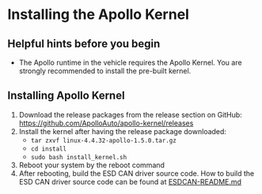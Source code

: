 # Installing the Apollo Kernel
## Helpful hints before you begin
* The Apollo runtime in the vehicle requires the Apollo Kernel. You are strongly recommended to install the pre-built kernel.

## Installing Apollo Kernel

1.  Download the release packages from the release section on GitHub:
https://github.com/ApolloAuto/apollo-kernel/releases
2.  Install the kernel after having the release package downloaded:
    * ```tar zxvf linux-4.4.32-apollo-1.5.0.tar.gz```
    * ```cd install```
    * ```sudo bash install_kernel.sh```
3.  Reboot your system by the reboot command
4.  After rebooting, build the ESD CAN driver source code. How to build the ESD CAN driver source code can be found at [ESDCAN-README.md](https://github.com/ApolloAuto/apollo-kernel/blob/master/linux/ESDCAN-README.md)
